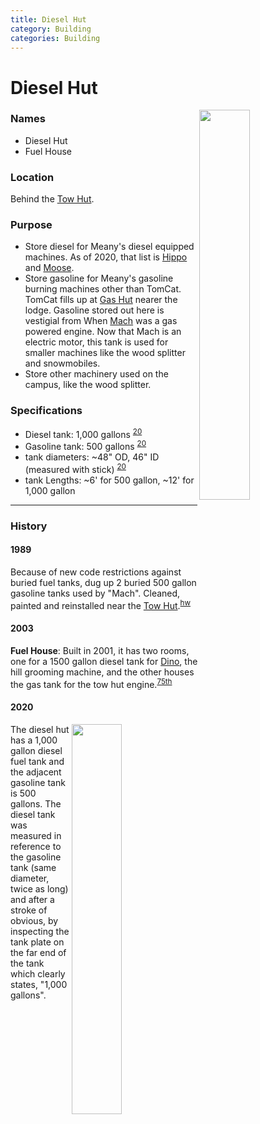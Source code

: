 ```yaml
---
title: Diesel Hut
category: Building
categories: Building
---
```

# Diesel Hut
<img src="/img/2020-Diesel-Hut.jpeg" style="width: 40%" align="right">

### Names
* Diesel Hut
* Fuel House

### Location
Behind the [Tow Hut](/Building/Tow-Hut).

### Purpose
- Store diesel for Meany's diesel equipped machines. As of 2020, that list is [Hippo](/Machine/Hippo) and [Moose](/Machine/Moose).
- Store gasoline for Meany's gasoline burning machines other than TomCat. TomCat fills up at [Gas Hut](/Building/Gas-Hut) nearer the lodge. Gasoline stored out here is vestigial from When [Mach](/Mach) was a gas powered engine. Now that Mach is an electric motor, this tank is used for smaller machines like the wood splitter and snowmobiles.
- Store other machinery used on the campus, like the wood splitter.

### Specifications
- Diesel tank: 1,000 gallons <sup>[20]</sup>
- Gasoline tank: 500 gallons <sup>[20]</sup>
- tank diameters: ~48" OD, 46" ID (measured with stick) <sup>[20]</sup>
- tank Lengths: ~6' for 500 gallon, ~12' for 1,000 gallon

---
### History

#### 1989

Because of new code restrictions against buried fuel tanks, dug up 2 buried 500 gallon gasoline tanks used by "Mach". Cleaned, painted and reinstalled near the [Tow Hut](/Building/Tow-Hut).<sup>[hw][]</sup>

#### 2003

**Fuel House**: Built in 2001, it has two rooms, one for a 1500 gallon diesel tank for [Dino](/Machine/Dino), the hill grooming machine, and the other houses the gas tank for the tow hut engine.<sup>[75th][]</sup>

#### 2020
<img src="/img/2020-diesel-tank.jpeg" style="width: 40%" align="right">

The diesel hut has a 1,000 gallon diesel fuel tank and the adjacent gasoline tank is 500 gallons. The diesel tank was measured in reference to the gasoline tank (same diameter, twice as long) and after a stroke of obvious, by inspecting the tank plate on the far end of the tank which clearly states, "1,000 gallons".

[20]: #2020
[75th]: /Event/Anniversary#75th
[hw]: /History/Walt

